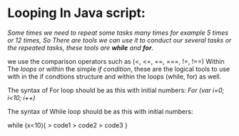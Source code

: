 # Looping In Java script:

*Some times we need to repeat some tasks many times for example 5 times   or 12 times, So There are tools we can use it to conduct our several tasks or the repeated tasks, these tools are **while** and **for**.*

we use the comparison operators such as (<, <=, ==, ===, !=, !==) Within The *loops* or within the simple *if condition*, these are the logical tools to use with in the if condtions structure and within the loops (while, for) as well.

The syntax of For loop should be as this with initial numbers:
*For (var i=0; i<10; i++)*

The syntax of While loop should be as this with initial numbers:

while (x<10){
    > code1
    > code2
    > code3
}

